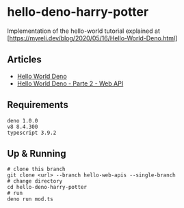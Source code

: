 # hello-deno-harry-potter

Implementation of the hello-world tutorial explained at [https://myreli.dev/blog/2020/05/16/Hello-World-Deno.html]

## Articles

- [Hello World Deno](https://github.com/myreli/hello-deno-harry-potter/tree/first-part)
- [Hello World Deno - Parte 2 - Web API](https://github.com/myreli/hello-deno-harry-potter/tree/hello-web-apis)

## Requirements

```shell
deno 1.0.0
v8 8.4.300
typescript 3.9.2
```

## Up & Running

```shell
# clone this branch
git clone <url> --branch hello-web-apis --single-branch
# change directory
cd hello-deno-harry-potter
# run
deno run mod.ts
```
